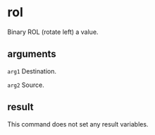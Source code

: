 # rol

Binary ROL (rotate left) a value.

## arguments

`arg1` Destination.

`arg2` Source.

## result

This command does not set any result variables.
